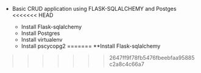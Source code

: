 * Basic CRUD application using FLASK-SQLALCHEMY and Postges
<<<<<<< HEAD

    *   Install Flask-sqlalchemy 
    *   Install Postgres
    *   Install virtualenv
    *   Install pscycopg2
=======
**Install Flask-sqlalchemy 
>>>>>>> 2647ff9f78fb5476fbeebfaa95885c2a8c4c66a7
